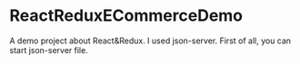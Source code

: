 # ReactReduxECommerceDemo

A demo project about React&Redux. I used json-server. First of all, you can start json-server file.

